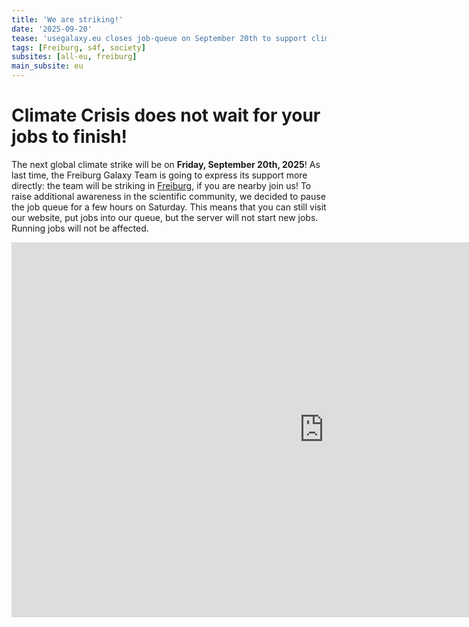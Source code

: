 ```yaml
---
title: 'We are striking!'
date: '2025-09-20'
tease: 'usegalaxy.eu closes job-queue on September 20th to support climate strike'
tags: [Freiburg, s4f, society]
subsites: [all-eu, freiburg]
main_subsite: eu
---
```

# Climate Crisis does not wait for your jobs to finish!
The next global climate strike will be on **Friday, September 20th, 2025**! As last time, the Freiburg Galaxy Team is going to express its support more directly: the team will be striking in [Freiburg](https://freiburgforfuture.de/), if you are nearby join us!
To raise additional awareness in the scientific community, we decided to pause the job queue for a few hours on Saturday.
This means that you can still visit our website, put jobs into our queue, but the server will not start new jobs. Running jobs will not be affected.

<div class="multiple-img">
    <iframe width="1000" height="600" src="https://www.klimademo.org" frameborder="0" allowfullscreen></iframe>
</div>

